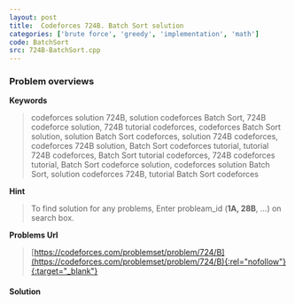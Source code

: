 ```yaml
---
layout: post
title:  Codeforces 724B. Batch Sort solution
categories: ['brute force', 'greedy', 'implementation', 'math']
code: BatchSort
src: 724B-BatchSort.cpp
---
```

### **Problem overviews**

**Keywords**
> codeforces solution 724B, solution codeforces Batch Sort, 724B codeforce solution, 724B tutorial codeforces, codeforces Batch Sort solution, solution Batch Sort codeforces, solution 724B codeforces, codeforces 724B solution, Batch Sort codeforces tutorial, tutorial 724B codeforces, Batch Sort tutorial codeforces, 724B codeforces tutorial, Batch Sort codeforce solution, codeforces solution Batch Sort, solution codeforces 724B, tutorial Batch Sort codeforces

**Hint**
> To find solution for any problems, Enter probleam_id (**1A, 28B**, ...) on search box. 

**Problems Url**
> [https://codeforces.com/problemset/problem/724/B](https://codeforces.com/problemset/problem/724/B){:rel="nofollow"}{:target="_blank"}

#### **Solution**



